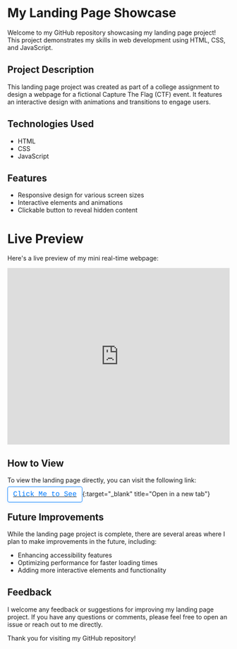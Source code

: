 #  My Landing Page Showcase 

Welcome to my GitHub repository showcasing my landing page project! This project demonstrates my skills in web development using HTML, CSS, and JavaScript.

##  Project Description

This landing page project was created as part of a college assignment to design a webpage for a fictional Capture The Flag (CTF) event. It features an interactive design with animations and transitions to engage users.

##  Technologies Used

- HTML
- CSS
- JavaScript

##  Features

- Responsive design for various screen sizes
- Interactive elements and animations
- Clickable button to reveal hidden content

# Live Preview

Here's a live preview of my mini real-time webpage:

<iframe src="https://riya922003.github.io/CTFSite/" width="100%" height="400" frameborder="0" scrolling="no"></iframe>

##  How to View

To view the landing page directly, you can visit the following link:

[<span style="font-family: 'Courier New', monospace; font-size: 16px; color: #007bff; border: 1px solid #007bff; padding: 8px 12px; border-radius: 4px; background-color: #ffffff; box-shadow: 0 2px 4px rgba(0, 123, 255, 0.1);">Click Me to See</span>](https://riya922003.github.io/CTFSite/){:target="_blank" title="Open in a new tab"}

##  Future Improvements

While the landing page project is complete, there are several areas where I plan to make improvements in the future, including:
- Enhancing accessibility features
- Optimizing performance for faster loading times
- Adding more interactive elements and functionality

##  Feedback

I welcome any feedback or suggestions for improving my landing page project. If you have any questions or comments, please feel free to open an issue or reach out to me directly.

Thank you for visiting my GitHub repository! ‍
